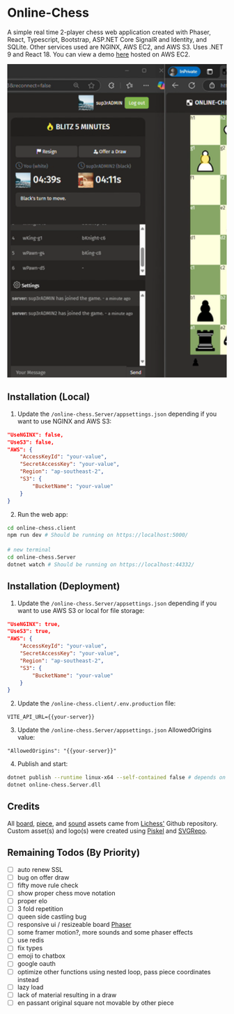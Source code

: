 
# Online-Chess
A simple real time 2-player chess web application created with Phaser, React, Typescript, Bootstrap, ASP.NET Core SignalR and Identity, and SQLite. Other services used are NGINX, AWS EC2, and AWS S3. Uses .NET 9 and React 18.
You can view a demo [here](https://online-chess.xyz) hosted on AWS EC2.

<p align="center">
    <img src="https://raw.githubusercontent.com/nashie1004/online-chess/refs/heads/master/online-chess.client/public/live-preview-larger.png" width="1280" height="720" style="object-fit: cover;" alt="preview-img" />
</p>

## Installation (Local)
1. Update the `/online-chess.Server/appsettings.json` depending if you want to use NGINX and AWS S3:
```json
"UseNGINX": false,
"UseS3": false,
"AWS": {
    "AccessKeyId": "your-value",
    "SecretAccessKey": "your-value",
    "Region": "ap-southeast-2",
    "S3": {
        "BucketName": "your-value"
    }
}
```
2. Run the web app:
```bash
cd online-chess.client 
npm run dev # Should be running on https://localhost:5000/

# new terminal
cd online-chess.Server
dotnet watch # Should be running on https://localhost:44332/
```

## Installation (Deployment)
1. Update the `/online-chess.Server/appsettings.json` depending if you want to use AWS S3 or local for file storage:
```json
"UseNGINX": true,
"UseS3": true,
"AWS": {
    "AccessKeyId": "your-value",
    "SecretAccessKey": "your-value",
    "Region": "ap-southeast-2",
    "S3": {
        "BucketName": "your-value"
    }
}
```
2. Update the `/online-chess.client/.env.production` file:
```
VITE_API_URL={{your-server}}
```
3. Update the `/online-chess.Server/appsettings.json` AllowedOrigins value:
```
"AllowedOrigins": "{{your-server}}"
```
4. Publish and start:
```bash
dotnet publish --runtime linux-x64 --self-contained false # depends on your OS
dotnet online-chess.Server.dll
```

## Credits
All [board](https://github.com/lichess-org/lila/blob/master/public/images/board/), [piece](https://github.com/lichess-org/lila/blob/master/public/piece/), and [sound](https://github.com/lichess-org/lila/blob/master/public/sound/) assets came from [Lichess'](https://github.com/lichess-org/lila) Github repository. Custom asset(s) and logo(s) were created using [Piskel](https://www.piskelapp.com/) and [SVGRepo](https://www.svgrepo.com/svg/509810/chess-board).

## Remaining Todos (By Priority)
- [ ] auto renew SSL
- [ ] bug on offer draw
- [ ] fifty move rule check
- [ ] show proper chess move notation
- [ ] proper elo
- [ ] 3 fold repetition
- [ ] queen side castling bug
- [ ] responsive ui / resizeable board [Phaser](https://phaser.io/examples/v3.85.0/scalemanager/view/manually-resize)
- [ ] some framer motion?, more sounds and some phaser effects
- [ ] use redis
- [ ] fix types
- [ ] emoji to chatbox
- [ ] google oauth
- [ ] optimize other functions using nested loop, pass piece coordinates instead
- [ ] lazy load 
- [ ] lack of material resulting in a draw
- [ ] en passant original square not movable by other piece
